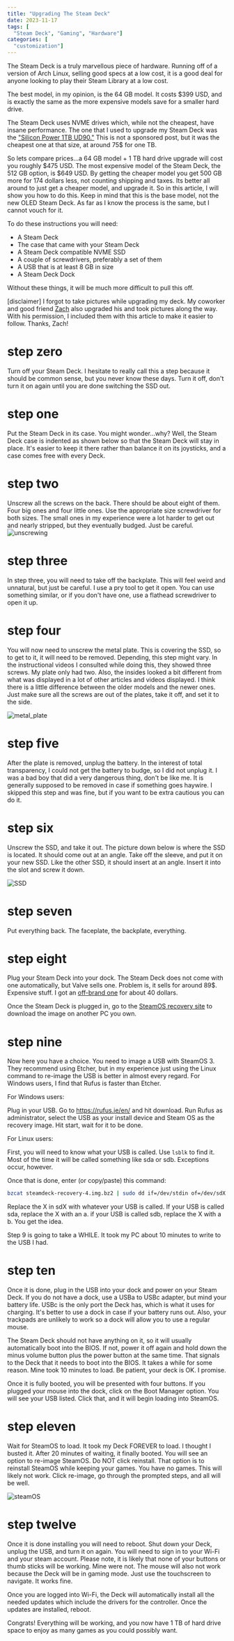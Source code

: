```yaml
---
title: "Upgrading The Steam Deck"
date: 2023-11-17
tags: [
  "Steam Deck", "Gaming", "Hardware"]
categories: [
  "customization"]
---
```


The Steam Deck is a truly marvellous piece of hardware. Running off of a version of Arch Linux, selling good specs at a low cost, it is a good deal for anyone looking to play their Steam Library at a low cost.

The best model, in my opinion, is the 64 GB model. It costs $399 USD, and is exactly the same as the more expensive models save for a smaller hard drive.

The Steam Deck uses NVME drives which, while not the cheapest, have insane performance. The one that I used to upgrade my Steam Deck was the ["Silicon Power 1TB UD90."](https://www.amazon.com/dp/B0CCDBKKZY?ref=ppx_yo2ov_dt_b_product_details&th=1) This is not a sponsored post, but it was the cheapest one at that size, at around 75$ for one TB.

So lets compare prices...a 64 GB model + 1 TB hard drive upgrade will cost you roughly $475 USD. The most expensive model of the Steam Deck, the 512 GB option, is $649 USD. By getting the cheaper model you get 500 GB more for 174 dollars less, not counting shipping and taxes. Its better all around to just get a cheaper model, and upgrade it.  So in this article, I will show you how to do this. Keep in mind that this is the base model, not the new OLED Steam Deck. As far as I know the process is the same, but I cannot vouch for it.

To do these instructions you will need:

 - A Steam Deck
 - The case that came with your Steam Deck
 - A Steam Deck compatible NVME SSD
 - A couple of screwdrivers, preferably a set of them
 - A USB that is at least 8 GB in size
 - A Steam Deck Dock

Without these things, it will be much more difficult to pull this off.

[disclaimer] I forgot to take pictures while upgrading my deck. My coworker and good friend [Zach](https://blog.zmail.tech) also upgraded his and took pictures along the way. With his permission, I included them with this article to make it easier to follow. Thanks, Zach!


# step zero

Turn off your Steam Deck. I hesitate to really call this a step because it should be common sense, but you never know these days. Turn it off, don't turn it on again until you are done switching the SSD out.

# step one

Put the Steam Deck in its case. You might wonder...why? Well, the Steam Deck case is indented as shown below so that the Steam Deck will stay in place. It's easier to keep it there rather than balance it on its joysticks, and a case comes free with every Deck. 

# step two

Unscrew all the screws on the back. There should be about eight of them. Four big ones and four little ones. Use the appropriate size screwdriver for both sizes. The small ones in my experience were a lot harder to get out and nearly stripped, but they eventually budged. Just be careful.
![unscrewing](/images/steam_deck_pics/Unscrew.jpg)

# step three

In step three, you will need to take off the backplate. This will feel weird and unnatural, but just be careful. I use a pry tool to get it open. You can use something similar, or if you don't have one, use a flathead screwdriver to open it up.

# step four

You will now need to unscrew the metal plate. This is covering the SSD, so to get to it, it will need to be removed. Depending, this step might vary. In the instructional videos I consulted while doing this, they showed three screws. My plate only had two. Also, the insides looked a bit different from what was displayed in a lot of other articles and videos displayed. I think there is a little difference between the older models and the newer ones. Just make sure all the screws are out of the plates, take it off, and set it to the side. 

![metal_plate](/images/steam_deck_pics/metal_plate.jpg)

# step five

After the plate is removed, unplug the battery. In the interest of total transparency, I could not get the battery to budge, so I did not unplug it. I was a bad boy that did a very dangerous thing, don't be like me. It is generally supposed to be removed in case if something goes haywire. I skipped this step and was fine, but if you want to be extra cautious you can do it. 



# step six

Unscrew the SSD, and take it out. The picture down below is where the SSD is located. It should come out at an angle. Take off the sleeve, and put it on your new SSD. Like the other SSD, it should insert at an angle. Insert it into the slot and screw it down.

![SSD](/images/steam_deck_pics/better_back.jpg)

# step seven


Put everything back. The faceplate, the backplate, everything. 

# step eight

Plug your Steam Deck into your dock. The Steam Deck does not come with one automatically, but Valve sells one. Problem is, it sells for around 89$. Expensive stuff. I got an [off-brand one](https://www.amazon.com/dp/B0BN8HBC59?psc=1&ref=ppx_yo2ov_dt_b_product_details) for about 40 dollars.

Once the Steam Deck is plugged in, go to the [SteamOS recovery site](https://help.steampowered.com/en/faqs/view/1B71-EDF2-EB6D-2BB3) to download the image on another PC you own.

# step nine

Now here you have a choice. You need to image a USB with SteamOS 3. They recommend using Etcher, but in my experience just using the Linux command to re-image the USB is better in almost every regard. For Windows users, I find that Rufus is faster than Etcher.

For Windows users:

Plug in your USB. Go to https://rufus.ie/en/ and hit download. Run Rufus as administrator, select the USB as your install device and Steam OS as the recovery image. Hit start, wait for it to be done.


For Linux users:

First, you will need to know what your USB is called. Use ```lsblk``` to find it. Most of the time it will be called something like sda or sdb. Exceptions occur, however.

Once that is done, enter (or copy/paste) this command:

```bash
bzcat steamdeck-recovery-4.img.bz2 | sudo dd if=/dev/stdin of=/dev/sdX oflag=sync status=progress bs=128M
```

Replace the X in sdX with whatever your USB is called. If your USB is called sda, replace the X with an a. if your USB is called sdb, replace the X with a b. You get the idea.

Step 9 is going to take a WHILE. It took my PC about 10 minutes to write to the USB I had.


# step ten

Once it is done, plug in the USB into your dock and power on your Steam Deck. If you do not have a dock, use a USBa to USBc adapter, but mind your battery life. USBc is the only port the Deck has, which is what it uses for charging. It's better to use a dock in case if your battery runs out. Also, your trackpads are unlikely to work so a dock will allow you to use a regular mouse. 

The Steam Deck should not have anything on it, so it will usually automatically boot into the BIOS. If not, power it off again and hold down the minus volume button plus the power button at the same time. That signals to the Deck that it needs to boot into the BIOS. It takes a while for some reason. Mine took 10 minutes to load. Be patient, your deck is OK. I promise. 

Once it is fully booted, you will be presented with four buttons. If you plugged your mouse into the dock, click on the Boot Manager option. You will see your USB listed. Click that, and it will begin loading into SteamOS.

# step eleven

Wait for SteamOS to load. It took my Deck FOREVER to load. I thought I busted it. After 20 minutes of waiting, it finally booted. You will see an option to re-image SteamOS. Do NOT click reinstall. That option is to reinstall SteamOS while keeping your games. You have no games. This will likely not work. Click re-image, go through the prompted steps, and all will be well.

![steamOS](/images/steam_deck_pics/installing.jpg)


# step twelve

Once it is done installing you will need to reboot. Shut down your Deck, unplug the USB, and turn it on again. You will need to sign in to your Wi-Fi and your steam account. Please note, it is likely that none of your buttons or thumb sticks will be working. Mine were not. The mouse will also not work because the Deck will be in gaming mode. Just use the touchscreen to navigate. It works fine. 

Once you are logged into Wi-Fi, the Deck will automatically install all the needed updates which include the drivers for the controller. Once the updates are installed, reboot.

Congrats! Everything will be working, and you now have 1 TB of hard drive space to enjoy as many games as you could possibly want.
